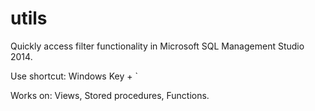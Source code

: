 # utils
Quickly access filter functionality in Microsoft SQL Management Studio 2014.

Use shortcut: Windows Key + `

Works on: Views, Stored procedures, Functions.
